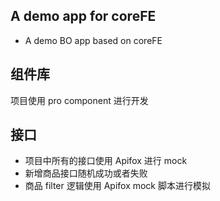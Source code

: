 ## A demo app for coreFE

- A demo BO app based on coreFE

## 组件库

项目使用 pro component 进行开发

## 接口

- 项目中所有的接口使用 Apifox 进行 mock
- 新增商品接口随机成功或者失败
- 商品 filter 逻辑使用 Apifox mock 脚本进行模拟
